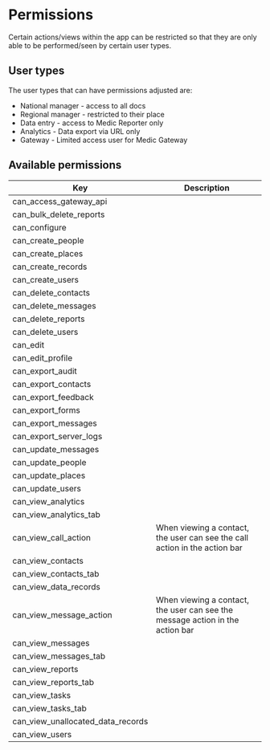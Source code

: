 # Permissions

Certain actions/views within the app can be restricted so that they are only able to be performed/seen by certain user types.

## User types

The user types that can have permissions adjusted are:
- National manager - access to all docs
- Regional manager - restricted to their place
- Data entry - access to Medic Reporter only
- Analytics - Data export via URL only
- Gateway - Limited access user for Medic Gateway

## Available permissions

| Key | Description |
|---|---|
| can_access_gateway_api |  |
| can_bulk_delete_reports |  |
| can_configure |  |
| can_create_people |  |
| can_create_places |  |
| can_create_records |  |
| can_create_users |  |
| can_delete_contacts |  |
| can_delete_messages |  |
| can_delete_reports |  |
| can_delete_users |  |
| can_edit |  |
| can_edit_profile |  |
| can_export_audit |  |
| can_export_contacts |  |
| can_export_feedback |  |
| can_export_forms |  |
| can_export_messages |  |
| can_export_server_logs |  |
| can_update_messages |  |
| can_update_people |  |
| can_update_places |  |
| can_update_users |  |
| can_view_analytics |  |
| can_view_analytics_tab |  |
| can_view_call_action | When viewing a contact, the user can see the call action in the action bar |
| can_view_contacts |  |
| can_view_contacts_tab |  |
| can_view_data_records |  |
| can_view_message_action | When viewing a contact, the user can see the message action in the action bar |
| can_view_messages |  |
| can_view_messages_tab |  |
| can_view_reports |  |
| can_view_reports_tab |  |
| can_view_tasks |  |
| can_view_tasks_tab |  |
| can_view_unallocated_data_records |  |
| can_view_users |  |
